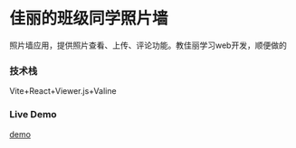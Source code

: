 # 佳丽的班级同学照片墙

照片墙应用，提供照片查看、上传、评论功能。教佳丽学习web开发，顺便做的

### 技术栈
Vite+React+Viewer.js+Valine

### Live Demo
[demo](https://xiaojuzi.fun/lvjiali)

